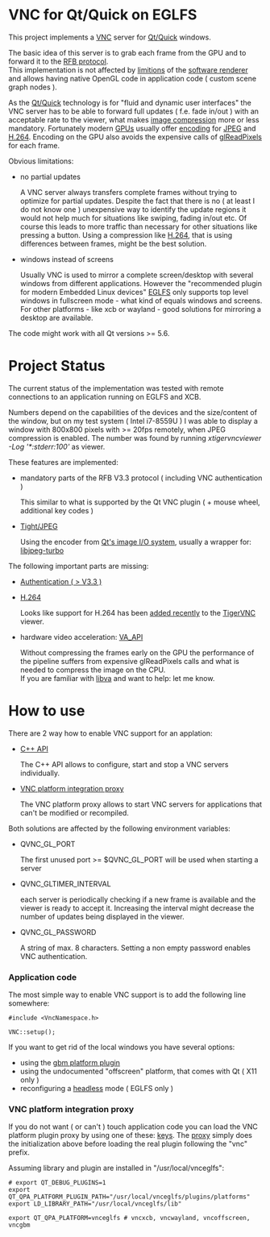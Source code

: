 # VNC for Qt/Quick on EGLFS

This project implements a [VNC](https://en.wikipedia.org/wiki/Virtual_Network_Computing)
server for [Qt/Quick](https://doc.qt.io/qt-6/qtquick-index.html) windows.

The basic idea of this server is to grab each frame from the GPU and to forward it
to the [RFB protocol]( https://github.com/rfbproto/rfbproto/blob/master/rfbproto.rst ).<br>
This implementation is not affected by [limitions]( https://doc.qt.io/QtQuick2DRenderer/qtquick2drenderer-limitations.html )
of the [software renderer]( https://doc.qt.io/QtQuick2DRenderer ) and allows having native OpenGL code
in application code ( custom scene graph nodes ).

As the [Qt/Quick](https://doc.qt.io/qt-6/qtquick-index.html) technology is for
"fluid and dynamic user interfaces" the VNC server has to be able to forward
full updates ( f.e. fade in/out ) with an acceptable rate to the viewer, what
makes [image compression]( https://en.wikipedia.org/wiki/Image_compression) more or less mandatory.
Fortunately modern [GPUs](https://en.wikipedia.org/wiki/Graphics_processing_unit) usually offer
[encoding]( https://en.wikipedia.org/wiki/Graphics_processing_unit#GPU_accelerated_video_decoding_and_encoding)
for [JPEG]( https://en.wikipedia.org/wiki/JPEG ) and [H.264]( https://en.wikipedia.org/wiki/Advanced_Video_Coding ).
Encoding on the GPU also avoids the expensive calls of
[glReadPixels](https://www.khronos.org/registry/OpenGL-Refpages/gl4/html/glReadPixels.xhtml) for each frame.

Obvious limitations:

- no partial updates

    A VNC server always transfers complete frames without trying to optimize for partial updates.
    Despite the fact that there is no ( at least I do not know one ) unexpensive way to identify
    the update regions it would not help much for situations like swiping, fading in/out etc.
    Of course this leads to more traffic than necessary for other situations like pressing a button.
    Using a compression like [H.264]( https://en.wikipedia.org/wiki/Advanced_Video_Coding ),
    that is using differences between frames, might be the best solution.

- windows instead of screens

    Usually VNC is used to mirror a complete screen/desktop with several windows
    from different applications. However the "recommended plugin for modern Embedded Linux devices"
    [EGLFS]( https://doc.qt.io/qt-6/embedded-linux.html ) only supports top level windows
    in fullscreen mode - what kind of equals windows and screens.
    For other platforms - like xcb or wayland - good solutions for mirroring a desktop are
    available.

The code might work with all Qt versions >= 5.6.

# Project Status

The current status of the implementation was tested with
remote connections to an application running on EGLFS and XCB.

Numbers depend on the capabilities of the devices and the size/content of the window,
but on my test system ( Intel i7-8559U ) I was able to display a window with 800x800 pixels
with >= 20fps remotely, when JPEG compression is enabled.
The number was found by running <em>xtigervncviewer -Log '*:stderr:100'</em> as viewer.

These features are implemented:

- mandatory parts of the RFB V3.3 protocol ( including VNC authentication )

    This similar to what is supported by the Qt VNC plugin ( + mouse wheel, additional key codes )

- [Tight/JPEG]( https://github.com/rfbproto/rfbproto/blob/master/rfbproto.rst#tight-encoding )

    Using the encoder from [Qt's image I/O system]( https://doc.qt.io/qt-6/qtimageformats-index.html),
    usually a wrapper for: [libjpeg-turbo]( https://libjpeg-turbo.org/ )

The following important parts are missing:

- [Authentication ( > V3.3 )]( https://github.com/rfbproto/rfbproto/blob/master/rfbproto.rst#security-types )

- [H.264 ]( https://github.com/rfbproto/rfbproto/blob/master/rfbproto.rst#open-h-264-encoding )

    Looks like support for H.264 has been [added recently]( https://github.com/TigerVNC/tigervnc/pull/1194 )
    to the [TigerVNC]( https://github.com/TigerVNC ) viewer.

- hardware video acceleration: [VA_API]( https://en.wikipedia.org/wiki/Video_Acceleration_API )

    Without compressing the frames early on the GPU the performance of the pipeline suffers
    from expensive glReadPixels calls and what is needed to compress the image on the CPU.<br>
    If you are familiar with [libva]( http://intel.github.io/libva/group__api__core.html)
    and want to help: let me know.

# How to use

There are 2 way how to enable VNC support for an applation:

- [C++ API]( https://github.com/uwerat/vnc-eglfs/blob/main/src/VncNamespace.h )

    The C++ API allows to configure, start and stop a VNC servers individually.

- [VNC platform integration proxy]( https://github.com/uwerat/vnc-eglfs/blob/main/platformproxy/VncProxyPlugin.cpp )

    The VNC platform proxy allows to start VNC servers for applications that can't be modified
    or recompiled.

Both solutions are affected by the following environment variables:

- QVNC_GL_PORT

   The first unused port >= $QVNC_GL_PORT will be used when starting a server

- QVNC_GLTIMER_INTERVAL

   each server is periodically checking if a new frame is available
   and the viewer is ready to accept it. Increasing the interval might
   decrease the number of updates being displayed in the viewer.

- QVNC_GL_PASSWORD

  A string of max. 8 characters. Setting a non empty password enables
  VNC authentication.

### Application code

The most simple way to enable VNC support is to add the following line somewhere:

```
#include <VncNamespace.h>

VNC::setup();
```

If you want to get rid of the local windows you have several options:

- using the [gbm platform plugin](https://github.com/uwerat/qpagbm)
- using the undocumented "offscreen" platform, that comes with Qt ( X11 only )
- reconfiguring a [headless](https://doc.qt.io/qt-5/embedded-linux.html#advanced-eglfs-kms-features) mode ( EGLFS only  )

### VNC platform integration proxy

If you do not want ( or can't ) touch application code you can load the VNC platform
plugin proxy by using one of these: [keys](https://github.com/uwerat/vnc-eglfs/blob/main/platformproxy/metadata.json).
The [proxy](https://github.com/uwerat/vnc-eglfs/blob/main/platformproxy/VncProxyPlugin.cpp)
simply does the initialization above before loading the real plugin following the "vnc" prefix.

Assuming library and plugin are installed in "/usr/local/vnceglfs":

```
# export QT_DEBUG_PLUGINS=1
export QT_QPA_PLATFORM_PLUGIN_PATH="/usr/local/vnceglfs/plugins/platforms"
export LD_LIBRARY_PATH="/usr/local/vnceglfs/lib"

export QT_QPA_PLATFORM=vnceglfs # vncxcb, vncwayland, vncoffscreen, vncgbm
```
